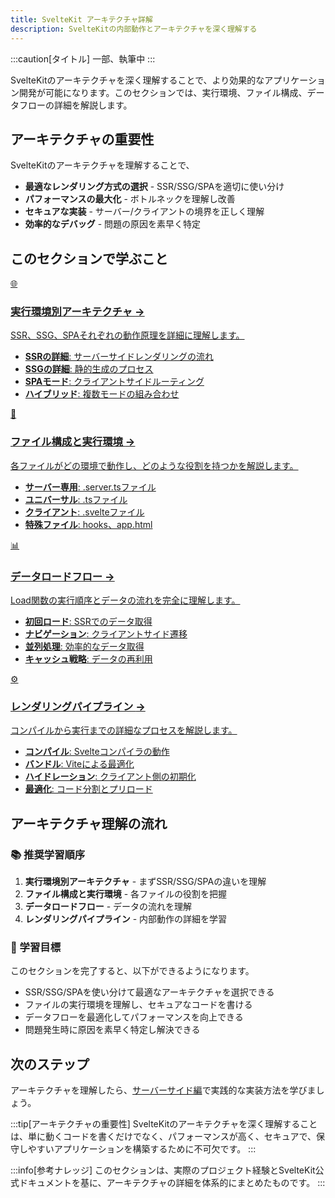 ```yaml
---
title: SvelteKit アーキテクチャ詳解
description: SvelteKitの内部動作とアーキテクチャを深く理解する
---
```

:::caution[タイトル]
一部、執筆中
:::
<script>
  import { base } from '$app/paths';
</script>

SvelteKitのアーキテクチャを深く理解することで、より効果的なアプリケーション開発が可能になります。このセクションでは、実行環境、ファイル構成、データフローの詳細を解説します。

## アーキテクチャの重要性

SvelteKitのアーキテクチャを理解することで、

- **最適なレンダリング方式の選択** - SSR/SSG/SPAを適切に使い分け
- **パフォーマンスの最大化** - ボトルネックを理解し改善
- **セキュアな実装** - サーバー/クライアントの境界を正しく理解
- **効率的なデバッグ** - 問題の原因を素早く特定

## このセクションで学ぶこと

<div class="grid grid-cols-1 md:grid-cols-2 gap-6 my-8">
  <a href="{base}/sveltekit/architecture/execution-environments/" class="flex no-underline group h-full">
    <div class="p-6 border border-gray-2 dark:border-gray-7 rounded-lg shadow-md hover:shadow-lg hover:border-indigo-400 dark:hover:border-indigo-400 transition-all cursor-pointer flex flex-col w-full">
      <div class="text-3xl mb-2">🌐</div>
      <h3 class="font-bold text-lg mb-2 text-indigo-600 dark:text-indigo-400 group-hover:text-indigo-700 dark:group-hover:text-indigo-300 transition-colors">
        実行環境別アーキテクチャ
        <span class="inline-block ml-1 text-xs opacity-60">→</span>
      </h3>
      <p class="text-sm mb-3 text-gray-7 dark:text-gray-3">SSR、SSG、SPAそれぞれの動作原理を詳細に理解します。</p>
      <ul class="text-sm text-gray-6 dark:text-gray-4 space-y-1 flex-grow">
        <li><strong>SSRの詳細</strong>: サーバーサイドレンダリングの流れ</li>
        <li><strong>SSGの詳細</strong>: 静的生成のプロセス</li>
        <li><strong>SPAモード</strong>: クライアントサイドルーティング</li>
        <li><strong>ハイブリッド</strong>: 複数モードの組み合わせ</li>
      </ul>
    </div>
  </a>
  
  <a href="{base}/sveltekit/architecture/file-structure/" class="flex no-underline group h-full">
    <div class="p-6 border border-gray-2 dark:border-gray-7 rounded-lg shadow-md hover:shadow-lg hover:border-indigo-400 dark:hover:border-indigo-400 transition-all cursor-pointer flex flex-col w-full">
      <div class="text-3xl mb-2">📁</div>
      <h3 class="font-bold text-lg mb-2 text-indigo-600 dark:text-indigo-400 group-hover:text-indigo-700 dark:group-hover:text-indigo-300 transition-colors">
        ファイル構成と実行環境
        <span class="inline-block ml-1 text-xs opacity-60">→</span>
      </h3>
      <p class="text-sm mb-3 text-gray-7 dark:text-gray-3">各ファイルがどの環境で動作し、どのような役割を持つかを解説します。</p>
      <ul class="text-sm text-gray-6 dark:text-gray-4 space-y-1 flex-grow">
        <li><strong>サーバー専用</strong>: .server.tsファイル</li>
        <li><strong>ユニバーサル</strong>: .tsファイル</li>
        <li><strong>クライアント</strong>: .svelteファイル</li>
        <li><strong>特殊ファイル</strong>: hooks、app.html</li>
      </ul>
    </div>
  </a>
  
  <a href="{base}/sveltekit/architecture/data-loading/" class="flex no-underline group h-full">
    <div class="p-6 border border-gray-2 dark:border-gray-7 rounded-lg shadow-md hover:shadow-lg hover:border-indigo-400 dark:hover:border-indigo-400 transition-all cursor-pointer flex flex-col w-full">
      <div class="text-3xl mb-2">📊</div>
      <h3 class="font-bold text-lg mb-2 text-indigo-600 dark:text-indigo-400 group-hover:text-indigo-700 dark:group-hover:text-indigo-300 transition-colors">
        データロードフロー
        <span class="inline-block ml-1 text-xs opacity-60">→</span>
      </h3>
      <p class="text-sm mb-3 text-gray-7 dark:text-gray-3">Load関数の実行順序とデータの流れを完全に理解します。</p>
      <ul class="text-sm text-gray-6 dark:text-gray-4 space-y-1 flex-grow">
        <li><strong>初回ロード</strong>: SSRでのデータ取得</li>
        <li><strong>ナビゲーション</strong>: クライアントサイド遷移</li>
        <li><strong>並列処理</strong>: 効率的なデータ取得</li>
        <li><strong>キャッシュ戦略</strong>: データの再利用</li>
      </ul>
    </div>
  </a>
  
  <a href="{base}/sveltekit/architecture/rendering-pipeline/" class="flex no-underline group h-full">
    <div class="p-6 border border-gray-2 dark:border-gray-7 rounded-lg shadow-md hover:shadow-lg hover:border-indigo-400 dark:hover:border-indigo-400 transition-all cursor-pointer flex flex-col w-full">
      <div class="text-3xl mb-2">⚙️</div>
      <h3 class="font-bold text-lg mb-2 text-indigo-600 dark:text-indigo-400 group-hover:text-indigo-700 dark:group-hover:text-indigo-300 transition-colors">
        レンダリングパイプライン
        <span class="inline-block ml-1 text-xs opacity-60">→</span>
      </h3>
      <p class="text-sm mb-3 text-gray-7 dark:text-gray-3">コンパイルから実行までの詳細なプロセスを解説します。</p>
      <ul class="text-sm text-gray-6 dark:text-gray-4 space-y-1 flex-grow">
        <li><strong>コンパイル</strong>: Svelteコンパイラの動作</li>
        <li><strong>バンドル</strong>: Viteによる最適化</li>
        <li><strong>ハイドレーション</strong>: クライアント側の初期化</li>
        <li><strong>最適化</strong>: コード分割とプリロード</li>
      </ul>
    </div>
  </a>
</div>

## アーキテクチャ理解の流れ

### 📚 推奨学習順序

1. **実行環境別アーキテクチャ** - まずSSR/SSG/SPAの違いを理解
2. **ファイル構成と実行環境** - 各ファイルの役割を把握
3. **データロードフロー** - データの流れを理解
4. **レンダリングパイプライン** - 内部動作の詳細を学習

### 🎯 学習目標

このセクションを完了すると、以下ができるようになります。

- SSR/SSG/SPAを使い分けて最適なアーキテクチャを選択できる
- ファイルの実行環境を理解し、セキュアなコードを書ける
- データフローを最適化してパフォーマンスを向上できる
- 問題発生時に原因を素早く特定し解決できる

## 次のステップ

アーキテクチャを理解したら、[サーバーサイド編]({base}/sveltekit/server/)で実践的な実装方法を学びましょう。

:::tip[アーキテクチャの重要性]
SvelteKitのアーキテクチャを深く理解することは、単に動くコードを書くだけでなく、パフォーマンスが高く、セキュアで、保守しやすいアプリケーションを構築するために不可欠です。
:::

:::info[参考ナレッジ]
このセクションは、実際のプロジェクト経験とSvelteKit公式ドキュメントを基に、アーキテクチャの詳細を体系的にまとめたものです。
:::